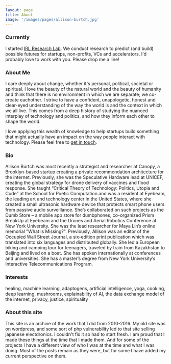 ```yaml
---
layout: page
title: About
image: '/images/pages/allison-burtch.jpg'
---
```


### Currently

I started [IRL Research Lab](https://irlresear.ch/). We conduct research to predict (and build) possible futures for startups, non-profits, VCs and accelerators. I'd probably love to work with you. Please drop me a line!

### About Me 

I care deeply about change, whether it's personal, political, societal or spiritual. I love the beauty of the natural world and the beauty of humanity and think that there is no environment in which we are separate; we co-create eachother. I strive to have a confident, unapologetic, honest and clear-eyed understanding of the way the world is and the context in which we all live. This comes from a deep history of studying the nuanced interplay of technology and politics, and how they inform each other to shape the world. 

I love applying this wealth of knowledge to help startups build something that might actually have an impact on the way people interact with technology. Please feel free to [get in touch](/contact.html).

### Bio

Allison Burtch was most recently a strategist and researcher at Canopy, a Brooklyn-based startup creating a private recommendation architecture for the internet. Previously, she was the Speculative Hardware lead at UNICEF, creating the global strategy for drone delivery of vaccines and flood response. She taught “Critical Theory of Technology: Politics, Utopia and Code” at the School for Poetic Computation and was a resident at Eyebeam, the leading art and technology center in the United States, where she created a small ultrasonic hardware device that protects smart phone users from passive audio surveillance. She’s collaborated on such projects as the Dumb Store – a mobile app store for dumbphones, co-organized Prism BreakUp at Eyebeam and the Drones and Aerial Robotics Conference at New York University. She was the lead researcher for Maya Lin’s online memorial "What is Missing?".  Previously, Allison was an editor of the Occupied Wall Street Journal, a six-edition print publication which was translated into six languages and distributed globally. She led a European biking and camping tour for teenagers, traveled by train from Kazakhstan to Beijing and lived on a boat. She has spoken internationally at conferences and universities. She has a master’s degree from New York University’s Interactive Telecommunications Program.

### Interests

healing, machine learning, adaptogens, artificial intelligence, yoga, cooking, deep learning, mushrooms, explainability of AI, the data exchange model of the internet, privacy, justice, spirituality

### About this site

This site is an archive of the work that I did from 2010-2016. My old site was on wordpress, and some sort of php vulnerability led to that site selling japanese electdronics. I couldn't fix it so had to start fresh. I am proud that I made these things at the time that I made them. And for some of the projects I have a different view of who I was at the time and what I was doing. Most of the posts remain as they were, but for some I have added my current perspective on them. 
